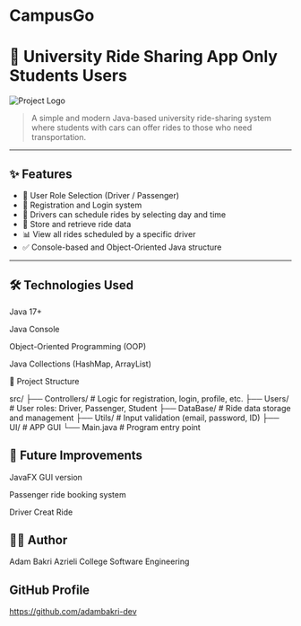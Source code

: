# CampusGo
# 🚗 University Ride Sharing App Only Students Users

![Project Logo](https://sdmntprpolandcentral.oaiusercontent.com/files/00000000-6b30-620a-9b45-95093a68dae1/raw?se=2025-05-21T14%3A22%3A19Z&sp=r&sv=2024-08-04&sr=b&scid=81eb7117-193f-559f-bd7c-89482c2ba5fa&skoid=71e8fa5c-90a9-4c17-827b-14c3005164d6&sktid=a48cca56-e6da-484e-a814-9c849652bcb3&skt=2025-05-20T22%3A54%3A10Z&ske=2025-05-21T22%3A54%3A10Z&sks=b&skv=2024-08-04&sig=Dhdm2aD9VwFJUbe61XLNVj74VU8LzW1iZp4GUhQLA4w%3D)

> A simple and modern Java-based university ride-sharing system where students with cars can offer rides to those who need transportation.  

---

## ✨ Features

- 👤 User Role Selection (Driver / Passenger)
- 📝 Registration and Login system
- 📅 Drivers can schedule rides by selecting day and time
- 📍 Store and retrieve ride data
- 📊 View all rides scheduled by a specific driver
- ✅ Console-based and Object-Oriented Java structure

---


## 🛠 Technologies Used
Java 17+

Java Console

Object-Oriented Programming (OOP)

Java Collections (HashMap, ArrayList)

📁 Project Structure

src/
├── Controllers/       # Logic for registration, login, profile, etc.
├── Users/             # User roles: Driver, Passenger, Student
├── DataBase/          # Ride data storage and management
├── Utils/             # Input validation (email, password, ID)
├── UI/                # APP GUI
└── Main.java          # Program entry point

## 📌 Future Improvements

JavaFX GUI version

Passenger ride booking system

Driver Creat Ride 

## 👨‍💻 Author
Adam Bakri
Azrieli College
Software Engineering

## GitHub Profile
https://github.com/adambakri-dev

